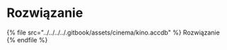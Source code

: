 # Rozwiązanie

{% file src="../../../../.gitbook/assets/cinema/kino.accdb" %}
Rozwiązanie
{% endfile %}
